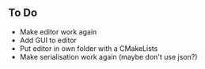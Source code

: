## To Do

- Make editor work again
- Add GUI to editor
- Put editor in own folder with a CMakeLists
- Make serialisation work again (maybe don't use json?)